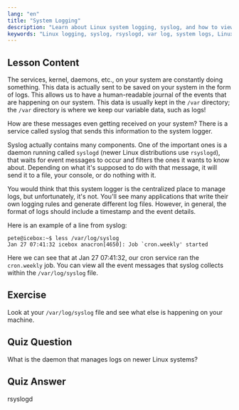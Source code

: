```yaml
---
lang: "en"
title: "System Logging"
description: "Learn about Linux system logging, syslog, and how to view log files in /var/log. Understand rsyslogd and monitor system events with this beginner guide."
keywords: "Linux logging, syslog, rsyslogd, var log, system logs, Linux tutorial, beginner guide"
---
```


## Lesson Content

The services, kernel, daemons, etc., on your system are constantly doing something. This data is actually sent to be saved on your system in the form of logs. This allows us to have a human-readable journal of the events that are happening on our system. This data is usually kept in the `/var` directory; the `/var` directory is where we keep our variable data, such as logs!

How are these messages even getting received on your system? There is a service called syslog that sends this information to the system logger.

Syslog actually contains many components. One of the important ones is a daemon running called `syslogd` (newer Linux distributions use `rsyslogd`), that waits for event messages to occur and filters the ones it wants to know about. Depending on what it's supposed to do with that message, it will send it to a file, your console, or do nothing with it.

You would think that this system logger is the centralized place to manage logs, but unfortunately, it's not. You'll see many applications that write their own logging rules and generate different log files. However, in general, the format of logs should include a timestamp and the event details.

Here is an example of a line from syslog:

```plaintext
pete@icebox:~$ less /var/log/syslog
Jan 27 07:41:32 icebox anacron[4650]: Job `cron.weekly' started
```

Here we can see that at Jan 27 07:41:32, our cron service ran the `cron.weekly` job. You can view all the event messages that syslog collects within the `/var/log/syslog` file.

## Exercise

Look at your `/var/log/syslog` file and see what else is happening on your machine.

## Quiz Question

What is the daemon that manages logs on newer Linux systems?

## Quiz Answer

rsyslogd
